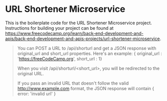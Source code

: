 # URL Shortener Microservice

This is the boilerplate code for the URL Shortener Microservice project. Instructions for building your project can be found at https://www.freecodecamp.org/learn/back-end-development-and-apis/back-end-development-and-apis-projects/url-shortener-microservice.

 
> You can POST a URL to /api/shorturl and get a JSON response with original_url and short_url properties. Here's an example: { original_url : 'https://freeCodeCamp.org', short_url : 1}
>
> When you visit /api/shorturl/<short_url>, you will be redirected to the original URL.
> 
> If you pass an invalid URL that doesn't follow the valid http://www.example.com format, the JSON response will contain { error: 'invalid url' }
